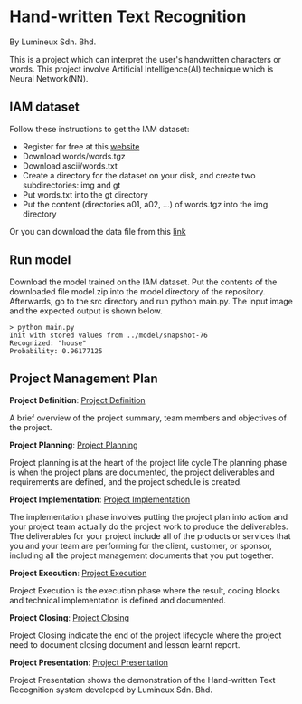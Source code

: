 # Hand-written Text Recognition
By Lumineux Sdn. Bhd.

This is a project which can interpret the user's handwritten characters or words. This project involve Artificial Intelligence(AI) technique which is Neural Network(NN).

## IAM dataset
Follow these instructions to get the IAM dataset:
<ul>
  <li> Register for free at this <a href="http://www.fki.inf.unibe.ch/databases/iam-handwriting-database">website</a> </li>
  <li> Download words/words.tgz </li>
  <li> Download ascii/words.txt </li>
  <li> Create a directory for the dataset on your disk, and create two subdirectories: img and gt </li>
  <li> Put words.txt into the gt directory </li>
  <li> Put the content (directories a01, a02, ...) of words.tgz into the img directory </li>
</ul>
Or you can download the data file from this <a href="https://drive.google.com/drive/folders/1AtWisxpjfZPaKAdphJ93dk550fTwwdub?usp=sharing">link</a>

## Run model
Download the model trained on the IAM dataset. Put the contents of the downloaded file model.zip into the model directory of the repository. Afterwards, go to the src directory and run python main.py. The input image and the expected output is shown below.
<pre><code>> python main.py
Init with stored values from ../model/snapshot-76
Recognized: "house"
Probability: 0.96177125
</code></pre>


## Project Management Plan
**Project Definition**: [Project Definition](PMP/A-Project_Definition.md)

A brief overview of the project summary, team members and objectives of the project.

**Project Planning**: [Project Planning](PMP/B-Project_Planning.md)

Project planning is at the heart of the project life cycle.The planning phase is when the project plans are documented, the project deliverables and requirements are defined, and the project schedule is created.

**Project Implementation**: [Project Implementation](PMP/C-Project_Implementation.md)

The implementation phase involves putting the project plan into action and your project team actually do the project work to produce the deliverables. The deliverables for your project include all of the products or services that you and your team are performing for the client, customer, or sponsor, including all the project management documents that you put together.

**Project Execution**: [Project Execution](PMP/D-Project_Execution.md)

Project Execution is the execution phase where the result, coding blocks and technical implementation is defined and documented.

**Project Closing**: [Project Closing](PMP/E-Project_Closing.md)

Project Closing indicate the end of the project lifecycle where the project need to document closing document and lesson learnt report.

**Project Presentation**: [Project Presentation](PMP/F-Project_Presentation.md)

Project Presentation shows the demonstration of the Hand-written Text Recognition system developed by Lumineux Sdn. Bhd.
